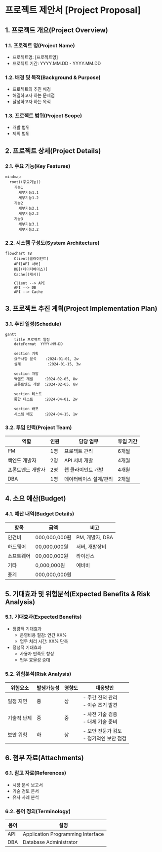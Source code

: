 # 프로젝트 제안서 [Project Proposal]

## 1. 프로젝트 개요(Project Overview)
### 1.1. 프로젝트 명(Project Name)
- 프로젝트명: [프로젝트명]
- 프로젝트 기간: YYYY.MM.DD - YYYY.MM.DD

### 1.2. 배경 및 목적(Background & Purpose)
- 프로젝트의 추진 배경
- 해결하고자 하는 문제점
- 달성하고자 하는 목적

### 1.3. 프로젝트 범위(Project Scope)
- 개발 범위
- 제외 범위

## 2. 프로젝트 상세(Project Details)
### 2.1. 주요 기능(Key Features)
```mermaid
mindmap
  root((주요기능))
    기능1
      세부기능1.1
      세부기능1.2
    기능2
      세부기능2.1
      세부기능2.2
    기능3
      세부기능3.1
      세부기능3.2
```

### 2.2. 시스템 구성도(System Architecture)
```mermaid
flowchart TB
    Client[클라이언트]
    API[API 서버]
    DB[(데이터베이스)]
    Cache[(캐시)]
   
    Client --> API
    API --> DB
    API --> Cache
```

## 3. 프로젝트 추진 계획(Project Implementation Plan)
### 3.1. 추진 일정(Schedule)
```mermaid
gantt
    title 프로젝트 일정
    dateFormat  YYYY-MM-DD
   
    section 기획
    요구사항 분석    :2024-01-01, 2w
    설계            :2024-01-15, 3w
   
    section 개발
    백엔드 개발     :2024-02-05, 8w
    프론트엔드 개발  :2024-02-05, 8w
   
    section 테스트
    통합 테스트     :2024-04-01, 2w
   
    section 배포
    시스템 배포     :2024-04-15, 1w
```

### 3.2. 투입 인력(Project Team)
| 역할 | 인원 | 담당 업무 | 투입 기간 |
|-----|-----|----------|-----------|
| PM | 1명 | 프로젝트 관리 | 6개월 |
| 백엔드 개발자 | 2명 | API 서버 개발 | 4개월 |
| 프론트엔드 개발자 | 2명 | 웹 클라이언트 개발 | 4개월 |
| DBA | 1명 | 데이터베이스 설계/관리 | 2개월 |

## 4. 소요 예산(Budget)
### 4.1. 예산 내역(Budget Details)
| 항목 | 금액 | 비고 |
|-----|-----|------|
| 인건비 | 000,000,000원 | PM, 개발자, DBA |
| 하드웨어 | 00,000,000원 | 서버, 개발장비 |
| 소프트웨어 | 00,000,000원 | 라이선스 |
| 기타 | 0,000,000원 | 예비비 |
| 총계 | 000,000,000원 | |

## 5. 기대효과 및 위험분석(Expected Benefits & Risk Analysis)
### 5.1. 기대효과(Expected Benefits)
- 정량적 기대효과
  - 운영비용 절감: 연간 XX%
  - 업무 처리 시간: XX% 단축
- 정성적 기대효과
  - 사용자 만족도 향상
  - 업무 효율성 증대

### 5.2. 위험분석(Risk Analysis)
| 위험요소 | 발생가능성 | 영향도 | 대응방안 |
|---------|-----------|--------|----------|
| 일정 지연 | 중 | 상 | - 주간 진척 관리<br>- 이슈 조기 발견 |
| 기술적 난제 | 중 | 중 | - 사전 기술 검증<br>- 대체 기술 준비 |
| 보안 위험 | 하 | 상 | - 보안 전문가 검토<br>- 정기적인 보안 점검 |

## 6. 첨부 자료(Attachments)
### 6.1. 참고 자료(References)
- 시장 분석 보고서
- 기술 검토 문서
- 유사 사례 분석

### 6.2. 용어 정의(Terminology)
| 용어 | 설명 |
|-----|------|
| API | Application Programming Interface |
| DBA | Database Administrator |